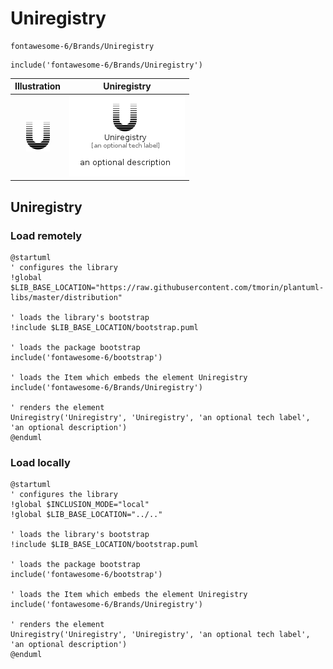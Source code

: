 # Uniregistry


```text
fontawesome-6/Brands/Uniregistry
```

```text
include('fontawesome-6/Brands/Uniregistry')
```



| Illustration | Uniregistry |
| :---: | :---: |
| ![illustration for Illustration](../../fontawesome-6/Brands/Uniregistry.png) | ![illustration for Uniregistry](../../fontawesome-6/Brands/Uniregistry.Local.png) |




## Uniregistry

### Load remotely
```plantuml
@startuml
' configures the library
!global $LIB_BASE_LOCATION="https://raw.githubusercontent.com/tmorin/plantuml-libs/master/distribution"

' loads the library's bootstrap
!include $LIB_BASE_LOCATION/bootstrap.puml

' loads the package bootstrap
include('fontawesome-6/bootstrap')

' loads the Item which embeds the element Uniregistry
include('fontawesome-6/Brands/Uniregistry')

' renders the element
Uniregistry('Uniregistry', 'Uniregistry', 'an optional tech label', 'an optional description')
@enduml
```

### Load locally
```plantuml
@startuml
' configures the library
!global $INCLUSION_MODE="local"
!global $LIB_BASE_LOCATION="../.."

' loads the library's bootstrap
!include $LIB_BASE_LOCATION/bootstrap.puml

' loads the package bootstrap
include('fontawesome-6/bootstrap')

' loads the Item which embeds the element Uniregistry
include('fontawesome-6/Brands/Uniregistry')

' renders the element
Uniregistry('Uniregistry', 'Uniregistry', 'an optional tech label', 'an optional description')
@enduml
```

